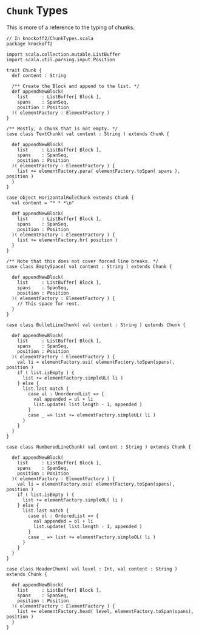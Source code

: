 # `Chunk` Types #

This is more of a reference to the typing of chunks.

    // In knockoff2/ChunkTypes.scala
    package knockoff2
    
    import scala.collection.mutable.ListBuffer
    import scala.util.parsing.input.Position
    
    trait Chunk {
      def content : String

      /** Create the Block and append to the list. */
      def appendNewBlock(
        list     : ListBuffer[ Block ],
        spans    : SpanSeq,
        position : Position
      )( elementFactory : ElementFactory )
    }
    
    /** Mostly, a Chunk that is not empty. */
    case class TextChunk( val content : String ) extends Chunk {

      def appendNewBlock(
        list     : ListBuffer[ Block ],
        spans    : SpanSeq,
        position : Position
      )( elementFactory : ElementFactory ) {
        list += elementFactory.para( elementFactory.toSpan( spans ), position )
      }
    }
    
    case object HorizontalRuleChunk extends Chunk {
      val content = "* * *\n"
      
      def appendNewBlock(
        list     : ListBuffer[ Block ],
        spans    : SpanSeq,
        position : Position
      )( elementFactory : ElementFactory ) {
        list += elementFactory.hr( position )
      }
    }

    /** Note that this does not cover forced line breaks. */
    case class EmptySpace( val content : String ) extends Chunk {

      def appendNewBlock(
        list     : ListBuffer[ Block ],
        spans    : SpanSeq,
        position : Position
      )( elementFactory : ElementFactory ) {
        // This space for rent.
      }
    }

    case class BulletLineChunk( val content : String ) extends Chunk {

      def appendNewBlock(
        list     : ListBuffer[ Block ],
        spans    : SpanSeq,
        position : Position
      )( elementFactory : ElementFactory ) {
        val li = elementFactory.usi( elementFactory.toSpan(spans), position )
        if ( list.isEmpty ) {
          list += elementFactory.simpleUL( li )
        } else {
          list.last match {
            case ul : UnorderedList => {
              val appended = ul + li
              list.update( list.length - 1, appended )
            }
            case _ => list += elementFactory.simpleUL( li )
          }
        }
      }
    }
    
    case class NumberedLineChunk( val content : String ) extends Chunk {

      def appendNewBlock(
        list     : ListBuffer[ Block ],
        spans    : SpanSeq,
        position : Position
      )( elementFactory : ElementFactory ) {
        val li = elementFactory.osi( elementFactory.toSpan(spans), position )
        if ( list.isEmpty ) {
          list += elementFactory.simpleOL( li )
        } else {
          list.last match {
            case ol : OrderedList => {
              val appended = ol + li
              list.update( list.length - 1, appended )
            }
            case _ => list += elementFactory.simpleOL( li )
          }
        }
      }
    }
    
    case class HeaderChunk( val level : Int, val content : String ) extends Chunk {

      def appendNewBlock(
        list     : ListBuffer[ Block ],
        spans    : SpanSeq,
        position : Position
      )( elementFactory : ElementFactory ) {
        list += elementFactory.head( level, elementFactory.toSpan(spans), position )
      }
    }

